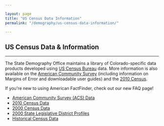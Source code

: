 ```yaml
---

layout: page
title: "US Census Data Information"
permalink: "/demography/us-census-data-information/"

---
```


## US Census Data & Information

- - -

The State Demography Office maintains a library of Colorado-specific data products developed using [US Census Bureau](http://www.census.gov/) data. More information is also available on the [American Community Survey](/demography/american-community-survey-information/) (including information on Margins of Error and downloadable user guides) and the [2010 Census](http://dola.colorado.gov/demog-cms/content/census-data).

If you're new to using American FactFinder, check out our new FAQ page!

- [American Community Survey (ACS) Data](/demography/american-community-survey-data/)
- [2010 Census Data](http://dola.colorado.gov/demog-cms/content/census-data)
- [2000 Census Data](/demography/2000-census-data/)
- [2000 State Legislative District Profiles](http://dola.colorado.gov/dlg/demog/legis_profiles.html)
- [Historical Census Data](https://dola.colorado.gov/demog_webapps/hcp_parameters.jsf)